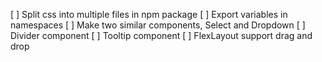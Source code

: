 [ ] Split css into multiple files in npm package
[ ] Export variables in namespaces
[ ] Make two similar components, Select and Dropdown
[ ] Divider component
[ ] Tooltip component
[ ] FlexLayout support drag and drop